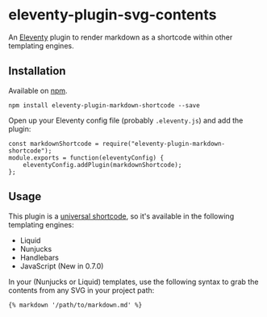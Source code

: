 # eleventy-plugin-svg-contents

An [Eleventy](https://github.com/11ty/eleventy) plugin to render markdown as a shortcode within other templating engines. 

## Installation

Available on [npm](https://www.npmjs.com/package/eleventy-plugin-markdown-shortcode).

```
npm install eleventy-plugin-markdown-shortcode --save
```

Open up your Eleventy config file (probably `.eleventy.js`) and add the plugin:

```
const markdownShortcode = require("eleventy-plugin-markdown-shortcode");
module.exports = function(eleventyConfig) {
    eleventyConfig.addPlugin(markdownShortcode);
};
```


## Usage

This plugin is a [universal shortcode](https://www.11ty.io/docs/shortcodes/#universal-shortcodes), so it's available in the following templating engines:
   
* Liquid
* Nunjucks
* Handlebars
* JavaScript (New in 0.7.0)

In your (Nunjucks or Liquid) templates, use the following syntax to grab the contents from any SVG in your project path:

```
{% markdown '/path/to/markdown.md' %}
```